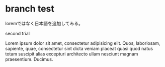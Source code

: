 branch test
================

loremではなく日本語を追加してみる。

second trial

Lorem ipsum dolor sit amet, consectetur adipisicing elit. Quos, laboriosam, sapiente, quae, consectetur sint dicta veniam placeat quasi quod natus totam suscipit alias excepturi architecto ullam nesciunt magnam praesentium. Ducimus.